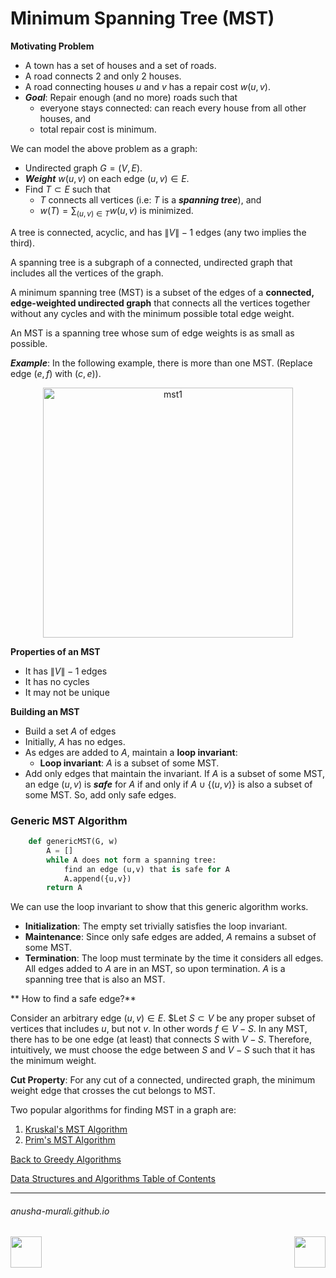 # Minimum Spanning Tree (MST)

**Motivating Problem**

- A town has a set of houses and a set of roads.
- A road connects 2 and only 2 houses.
- A road connecting houses $u$ and $v$ has a repair cost $w(u,v)$.
- ***Goal***: Repair enough (and no more) roads such that
    - everyone stays connected: can reach every house from all other houses, and
    - total repair cost is minimum.

We can model the above problem as a graph:
- Undirected graph $G = (V,E)$.
- ***Weight*** $w(u,v)$ on each edge $(u, v) \in E$.
- Find $T \subset E$ such that
    - $T$ connects all vertices (i.e: $T$ is a ***spanning tree***), and
    - $w(T) = \sum_{(u,v) \in T} w(u,v)$ is minimized.
    


A tree is connected, acyclic, and has $\|V\|-1$ edges (any two implies the third).

A spanning tree is a subgraph of a connected, undirected graph that includes all the vertices of the graph.

A minimum spanning tree (MST) is a subset of the edges of a **connected, edge-weighted undirected graph** that connects all the vertices together without any cycles and with the minimum possible total edge weight.

An MST is a spanning tree whose sum of edge weights is as small as possible.

***Example***: In the following example, there is more than one MST. (Replace edge $(e, f)$ with $(c,e)$).
<p align="center">
<img width="400" alt="mst1" src="https://github.com/user-attachments/assets/a297bfa8-7506-4aec-ab46-6556971ea4ab" />
</p>

**Properties of an MST**
- It has $\|V\|-1$ edges
- It has no cycles
- It may not be unique

**Building an MST**
- Build a set $A$ of edges
- Initially, $A$ has no edges.
- As edges are added to $A$, maintain a **loop invariant**:
  - **Loop invariant**: $A$ is a subset of some MST.
- Add only edges that maintain the invariant. If $A$ is a subset of some MST, an edge $(u,v)$ is ***safe*** for $A$ if and only if $A \cup \{(u,v)\}$ is also a subset of some MST. So, add only safe edges.

### Generic MST Algorithm

```python
    def genericMST(G, w)
        A = []
        while A does not form a spanning tree:
            find an edge (u,v) that is safe for A
            A.append({u,v})
        return A
```
We can use the loop invariant to show that this generic algorithm works.

- **Initialization**: The empty set trivially satisfies the loop invariant.
- **Maintenance**: Since only safe edges are added, $A$ remains a subset of some MST.
- **Termination**: The loop must terminate by the time it considers all edges. All edges added to $A$ are in an MST, so upon termination. $A$ is a spanning tree that is also an MST.

** How to find a safe edge?**

Consider an arbitrary edge $(u, v) \in E$. $Let $S \subset V$ be any proper subset of vertices that includes $u$, but not $v$. In other words $f \in V - S$. In any MST, there has to be one edge (at least) that connects $S$ with $V-S$. Therefore, intuitively, we must choose the edge between $S$ and $V-S$ such that it has the minimum weight.

**Cut Property**: For any cut of a connected, undirected graph, the minimum weight edge that crosses the cut belongs to MST.

Two popular algorithms for finding MST in a graph are:
1. [Kruskal's MST Algorithm](./kruskal.md)
2. [Prim's MST Algorithm](./prim.md)

[Back to Greedy Algorithms](./greedy.md)

[Data Structures and Algorithms Table of Contents](./cs124.md)

* * *
###### anusha-murali.github.io

<img src="https://github.com/anusha-murali/anusha-murali.github.io/assets/111596338/639243aa-2857-4595-a65a-7852762bb002" width="50" height="50" align="left">

[<img src="https://github.com/user-attachments/assets/989cfb30-4fb8-40f8-a812-8a054869aa32" width="50" height="50" align="right">](../index.md)

